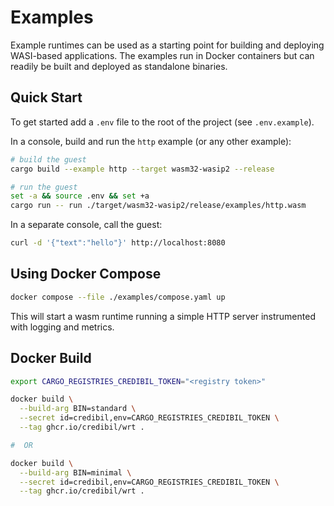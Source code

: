 # Examples

Example runtimes can be used as a starting point for building and deploying WASI-based 
applications. The examples run in Docker containers but can readily be built and deployed
as standalone binaries.

## Quick Start

To get started add a `.env` file to the root of the project (see `.env.example`).

In a console, build and run the `http` example (or any other example):

```bash
# build the guest
cargo build --example http --target wasm32-wasip2 --release

# run the guest
set -a && source .env && set +a
cargo run -- run ./target/wasm32-wasip2/release/examples/http.wasm
```

In a separate console, call the guest:

```bash
curl -d '{"text":"hello"}' http://localhost:8080
```

## Using Docker Compose

```bash
docker compose --file ./examples/compose.yaml up
```

This will start a wasm runtime running a simple HTTP server instrumented with logging and metrics.

## Docker Build

```bash
export CARGO_REGISTRIES_CREDIBIL_TOKEN="<registry token>"

docker build \
  --build-arg BIN=standard \
  --secret id=credibil,env=CARGO_REGISTRIES_CREDIBIL_TOKEN \
  --tag ghcr.io/credibil/wrt .

#  OR 

docker build \
  --build-arg BIN=minimal \
  --secret id=credibil,env=CARGO_REGISTRIES_CREDIBIL_TOKEN \
  --tag ghcr.io/credibil/wrt .
```